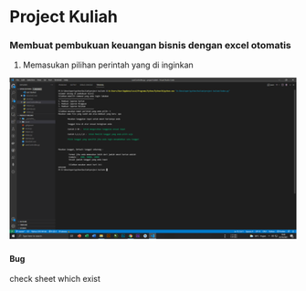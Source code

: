 # Project Kuliah

### Membuat pembukuan keuangan bisnis dengan excel otomatis 

1. Memasukan pilihan perintah yang di inginkan

![System](./doc/system.png)

#### Bug 

check sheet which exist